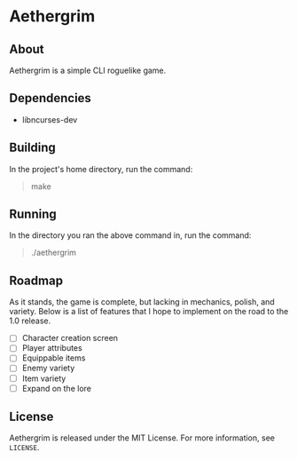# Aethergrim

## About
Aethergrim is a simple CLI roguelike game.

## Dependencies
- libncurses-dev

## Building
In the project's home directory, run the command:
> make

## Running
In the directory you ran the above command in, run the command:
> ./aethergrim

## Roadmap
As it stands, the game is complete, but lacking in mechanics, polish, and variety.
Below is a list of features that I hope to implement on the road to the 1.0 release.

- [ ] Character creation screen
- [ ] Player attributes
- [ ] Equippable items
- [ ] Enemy variety
- [ ] Item variety
- [ ] Expand on the lore

## License
Aethergrim is released under the MIT License. For more information, see `LICENSE`.

